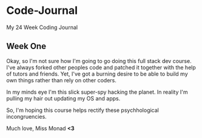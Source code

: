 # Code-Journal
My 24 Week Coding Journal

## Week One

Okay, so I'm not sure how I'm going to go doing this full stack dev course.
I've always forked other peoples code and patched it together with the help of tutors and friends.
Yet, I've got a burning desire to be able to build my own things rather than rely on other coders.

In my minds eye I'm this slick super-spy hacking the planet.
In reality I'm pulling my hair out updating my OS and apps.

So, I'm hoping this course helps rectify these psychhological incongruencies.

Much love,
Miss Monad
**<3**
